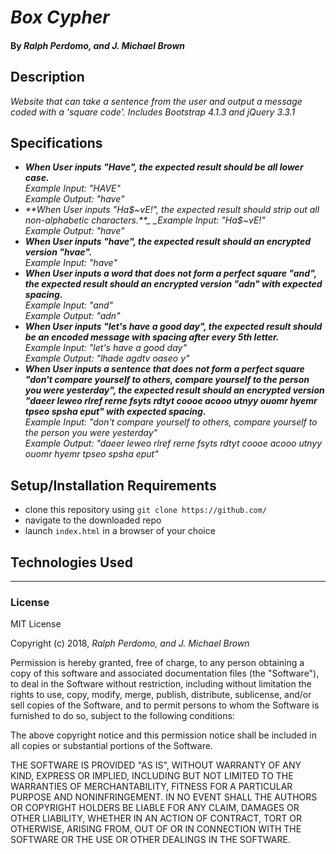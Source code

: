 # _Box Cypher_


#### By _Ralph Perdomo, and J. Michael Brown_

## Description  
_Website that can take a sentence from the user and output a message coded with a 'square code'. Includes Bootstrap 4.1.3 and jQuery 3.3.1_

## Specifications
* _**When User inputs "Have", the expected result should be all lower case.**_  
_Example Input: "HAVE"_  
_Example Output: "have"_
* _**When User inputs "Ha$~vE!", the expected result should strip out all non-alphabetic characters.**_  
_Example Input: "Ha$~vE!"_  
_Example Output: "have"_
* _**When User inputs "have", the expected result should an encrypted version "hvae".**_  
_Example Input: "have"_  
* _**When User inputs a word that does not form a perfect square "and", the expected result should an encrypted version "adn" with expected spacing.**_  
_Example Input: "and"_  
_Example Output: "adn"_
* _**When User inputs "let's have a good day", the expected result should be an encoded message with spacing after every 5th letter.**_  
_Example Input: "let's have a good day"_  
_Example Output: "lhade agdtv oaseo y"_
* _**When User inputs a sentence that does not form a perfect square "don't compare yourself to others, compare yourself to the person you were yesterday", the expected result should an encrypted version "daeer leweo rlref rerne fsyts rdtyt coooe acooo utnyy ouomr hyemr tpseo spsha eput" with expected spacing.**_  
_Example Input: "don't compare yourself to others, compare yourself to the person you were yesterday"_  
_Example Output: "daeer leweo rlref rerne fsyts rdtyt coooe acooo utnyy ouomr hyemr tpseo spsha eput"_




## Setup/Installation Requirements

* clone this repository using `git clone https://github.com/ `
* navigate to the downloaded repo
* launch `index.html` in a browser of your choice

## Technologies Used

---

### License

MIT License

Copyright (c) 2018, _Ralph Perdomo, and J. Michael Brown_

Permission is hereby granted, free of charge, to any person obtaining a copy
of this software and associated documentation files (the "Software"), to deal
in the Software without restriction, including without limitation the rights
to use, copy, modify, merge, publish, distribute, sublicense, and/or sell
copies of the Software, and to permit persons to whom the Software is
furnished to do so, subject to the following conditions:

The above copyright notice and this permission notice shall be included in all
copies or substantial portions of the Software.

THE SOFTWARE IS PROVIDED "AS IS", WITHOUT WARRANTY OF ANY KIND, EXPRESS OR
IMPLIED, INCLUDING BUT NOT LIMITED TO THE WARRANTIES OF MERCHANTABILITY,
FITNESS FOR A PARTICULAR PURPOSE AND NONINFRINGEMENT. IN NO EVENT SHALL THE
AUTHORS OR COPYRIGHT HOLDERS BE LIABLE FOR ANY CLAIM, DAMAGES OR OTHER
LIABILITY, WHETHER IN AN ACTION OF CONTRACT, TORT OR OTHERWISE, ARISING FROM,
OUT OF OR IN CONNECTION WITH THE SOFTWARE OR THE USE OR OTHER DEALINGS IN THE
SOFTWARE.
